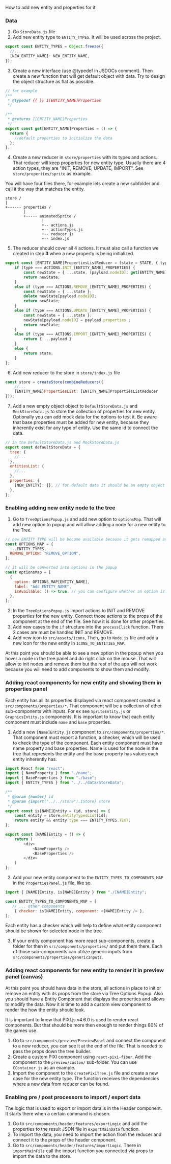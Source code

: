 How to add new entity and properties for it

### Data

1. Go `StoreData.js` file
2. Add new entity type to `ENTITY_TYPES`. It will be used across the project.

```javascript
export const ENTITY_TYPES = Object.freeze({
  //...
  [NEW_ENTITY_NAME]: NEW_ENTITY_NAME,
});
```

3. Create a new interface (use @typedef in JSDOCs comment). Then create a new function that will get default object with data. Try to design the object structure as flat as possible.

```javascript
// for example
/**
 * @typedef {{ }} I[ENTITY_NAME]Properties
 */

/**
 * @returns I[ENTITY_NAME]Properties
 */
export const get[ENTITY_NAME]Properties = () => {
  return {
    //default properties to initialize the data
  };
};
```

4. Create a new reducer in `store/properties` with its types and actions. That reducer will keep properties for new entity type. Usually there are 4 action types, they are "INIT, REMOVE, UPDATE, IMPORT". See `store/properties/sprite` as example.

You will have four files there, for example lets create a new subfolder and call it the way that matches the entity.

```
store /
|
+------ properties /
        |
        +----- animatedSprite /
                |
                +-- actions.js
                +-- actionTypes.js
                +-- reducer.js
                +-- index.js

```

5. The reducer should cover all 4 actions. It must also call a function we created in step **3** when a new property is being initialized.

```javascript
export const [ENTITY_NAME]PropertiesListReducer = (state = STATE, { type, payload }) => {
    if (type === ACTIONS.INIT_[ENTITY_NAME]_PROPERTIES) {
        const newState = { ...state, [payload.nodeID]: get[ENTITY_NAME]Properties() };
        return newState;
    }
    else if (type === ACTIONS.REMOVE_[ENTITY_NAME]_PROPERTIES) {
        const newState = { ...state };
        delete newState[payload.nodeID];
        return newState;
    }
    else if (type === ACTIONS.UPDATE_[ENTITY_NAME]_PROPERTIES) {
        const newState = { ...state };
        newState[payload.nodeID] = payload.properties ;
        return newState;
    }
    else if (type === ACTIONS.IMPORT_[ENTITY_NAME]_PROPERTIES) {
        return { ...payload }
    }
    else {
        return state;
    }
};

```

6. Add new reducer to the store in `store/index.js` file

```javascript
const store = createStore(combineReducers({
    //...
    [ENTITY_NAME]PropertiesList: [ENTITY_NAME]PropertiesListReducer
}));
```

7. Add a new empty object object to `DefaultStoreData.js` and `MockStoreData.js` to store the collection of properties for new entity. Optionally you can add mock data for the options to test it. Be aware that base properties must be added for new entity, because they inherently exist for any type of entity. Use the same id to connect the data.

```javascript
// In the DefaultStoreData.js and MockStoreData.js
export const defaultStoreData = {
  tree: {
    //...
  },
  entitiesList: {
    //...
  },
  properties: {
    [NEW_ENTITY]: {}, // for default data it should be an empty object
  },
};
```

### Enabling adding new entity node to the tree

1. Go to `TreeOptionsPopup.js` and add new option to `optionsMap`. That will add new option to popup and will allow adding a node for a new entity to the Tree.

```javascript
// new ENTITY TYPE will be become available because it gets remapped at the top of the file, like so
const OPTIONS_MAP = {
  ...ENTITY_TYPES,
  REMOVE_OPTION: "REMOVE_OPTION",
};

// it will be converted into options in the popup
const optionsMap = [
  {
    option: OPTIONS_MAP[ENTITY_NAME],
    label: "Add ENTITY_NAME",
    isAvailable: () => true, // you can configure whether an option is available
  },
];
```

2. In the `TreeOptionsPopup.js` import actions to INIT and REMOVE properties for the new entity. Connect those actions to the props of the component at the end of the file. See how it is done for other properties.
3. Add new cases to the `if` structure into the `processClick` function. There 2 cases are must be handled INIT and REMOVE.
4. Add new icon to `src/assets/icons`, Then, go to `Node.js` file and add a new icon for the new entity in `ICONS_TO_ENTITIES_MAP`.

At this point you should be able to see a new option in the popup when you hover a node in the tree panel and do right click on the mouse. That will allow to init nodes and remove them but the rest of the app will not work because you will need to add components to show them and modify.

### Adding react components for new entity and showing them in properties panel

Each entity has all its properties displayed via react component created in `src/components/properties/*`.
That component will be a collection of other sub-components with inputs. For ex see `SpriteEntity.js` or `GraphicsEntity.js` components. It is important to know that each entity component must include `name` and `base` properties.

1. Add a new `[Name]Entity.js` component to `src/components/properties/*`. That component must export a function, a checker, which will be used to check the type of the component. Each entity component must have name property and base properties. Name is used for the node in the tree that represents the entity and the base property has values each entity inherently has.

```javascript
import React from "react";
import { NameProperty } from "./name";
import { BaseProperties } from "./base";
import { ENTITY_TYPES } from "../../data/StoreData";

/**
 * @param {number} id
 * @param {import("../../store").IStore} store
 */
export const is[NAME]Entity = (id, store) => {
    const entity = store.entityTypesList[id];
    return entity && entity.type === ENTITY_TYPES.TEXT;
};

export const [NAME]Entity = () => {
    return (
        <div>
            <NameProperty />
            <BaseProperties />
        </div>
    )
};

```

2. Add your new entity component to the `ENTITY_TYPES_TO_COMPONENTS_MAP` in the `PropertiesPanel.js` file, like so.

```javascript
import { [NAME]Entity, is[NAME]Entity } from "./[NAME]Entity";

const ENTITY_TYPES_TO_COMPONENTS_MAP = [
   // ... other components
    { checker: is[NAME]Entity, component: <[NAME]Entity /> },
];
```

Each entity has a checker which will help to define what entity component should be shown for selected node in the tree.

3. If your entity component has more react sub-components, create a folder for then in `src/components/properties/` and put them there. Each of those sub-components can utilize generic inputs from `src/components/properties/genericInputs`.

### Adding react components for new entity to render it in preview panel (canvas)

At this point you should have data in the store, all actions in place to init or remove an entity with its props from the store via Tree Options Popup. Also you should have a Entity Component that displays the properties and allows to modify the data. Now it is time to add a custom view component to render the how the entity should look.

It is important to know that PIXI.js v4.6.0 is used to render react components. But that should be more then enough to render things 80% of the games use.

1. Go to `src/components/preview/PreviewPanel` and connect the component to a new reducer, you can see it at the end of the file. That is needed to pass the props down the tree builder.
2. Create a custom PIXI component using `react-pixi-fiber`. Add the component to the `preview/custom/` sub-folder. You can use `CContainer.js` as an example.
3. Import the component to the `createPixiTree.js` file and create a new case for the new entity type. The function receives the dependencies where a new data from reducer can be found.

### Enabling pre / post processors to import / export data

The logic that is used to export or import data is in the Header component. It starts there when a certain command is chosen.

1. Go to `src/components/header/features/exportLogic` and add the properties to the result JSON file in `exportMainData` function.
2. To import the data, you need to import the action from the reducer and connect it to the props of the header component.
3. Go to `src/components/header/features/importLogic`. There in `importMainFile` call the import function you connected via props to import the data to the store.
